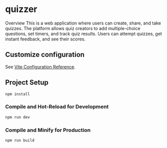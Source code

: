 # quizzer

Overview
This is a web application where users can create, share, and take quizzes. The platform allows quiz creators to add multiple-choice questions, set timers, and track quiz results. Users can attempt quizzes, get instant feedback, and see their scores.

## Customize configuration

See [Vite Configuration Reference](https://vite.dev/config/).

## Project Setup

```sh
npm install
```

### Compile and Hot-Reload for Development

```sh
npm run dev
```

### Compile and Minify for Production

```sh
npm run build
```
